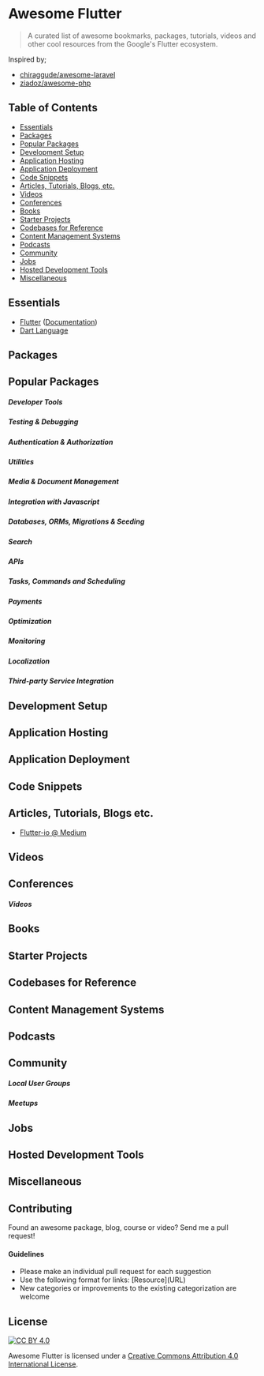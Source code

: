 # Awesome Flutter

> A curated list of awesome bookmarks, packages, tutorials, videos and other cool resources from the Google's Flutter ecosystem.

Inspired by;
- [chiraggude/awesome-laravel](https://github.com/chiraggude/awesome-laravel)
- [ziadoz/awesome-php](https://github.com/ziadoz/awesome-php)

## Table of Contents

- [Essentials](#essentials)
- [Packages](#packages)
- [Popular Packages](#popular-packages)
- [Development Setup](#development-setup)
- [Application Hosting](#application-hosting)
- [Application Deployment](#application-deployment)
- [Code Snippets](#code-snippets)
- [Articles, Tutorials, Blogs, etc.](#articles-tutorials-blogs-etc)
- [Videos](#videos)
- [Conferences](#conferences)
- [Books](#books)
- [Starter Projects](#starter-projects)
- [Codebases for Reference](#codebases-for-reference)
- [Content Management Systems](#content-management-systems)
- [Podcasts](#podcasts)
- [Community](#community)
- [Jobs](#jobs)
- [Hosted Development Tools](#hosted-development-tools)
- [Miscellaneous](#miscellaneous)

## Essentials

* [Flutter](https://flutter.io) ([Documentation](https://flutter.io/docs/))
* [Dart Language](https://www.dartlang.org/)

## Packages


## Popular Packages


##### Developer Tools


##### Testing & Debugging


##### Authentication & Authorization


##### Utilities


##### Media & Document Management


##### Integration with Javascript


##### Databases, ORMs, Migrations & Seeding


##### Search


##### APIs


##### Tasks, Commands and Scheduling


##### Payments


##### Optimization


##### Monitoring


##### Localization


##### Third-party Service Integration


## Development Setup


## Application Hosting


## Application Deployment


## Code Snippets


## Articles, Tutorials, Blogs etc.

- [Flutter-io @ Medium](https://medium.com/flutter-io)


## Videos



## Conferences



##### Videos



## Books


## Starter Projects



## Codebases for Reference



## Content Management Systems



## Podcasts



## Community



##### Local User Groups



##### Meetups



## Jobs



## Hosted Development Tools


## Miscellaneous



## Contributing

Found an awesome package, blog, course or video? Send me a pull request!

#### Guidelines

* Please make an individual pull request for each suggestion
* Use the following format for links: \[Resource\]\(URL\)
* New categories or improvements to the existing categorization are welcome

## License

[![CC BY 4.0](https://licensebuttons.net/l/by/4.0/88x31.png)](https://creativecommons.org/licenses/by/4.0/)

Awesome Flutter is licensed under a  [Creative Commons Attribution 4.0 International License](https://creativecommons.org/licenses/by/4.0/).
